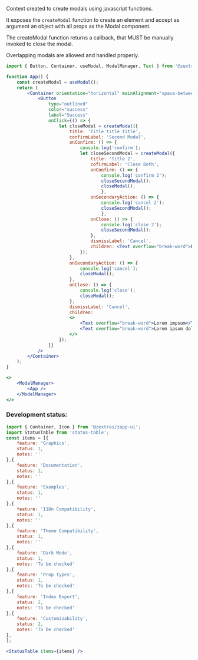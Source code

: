 <!--
SPDX-FileCopyrightText: 2021 Zextras <https://www.zextras.com>

SPDX-License-Identifier: AGPL-3.0-only
-->

Context created to create modals using javascript functions.

It exposes the `createModal` function to create an element and accept as argument an object with all
props as the Modal component.

The createModal function returns a callback, that MUST be manually invoked to close the modal.

Overlapping modals are allowed and handled properly.

```jsx
import { Button, Container, useModal, ModalManager, Text } from '@zextras/zapp-ui';

function App() {
	const createModal = useModal();
	return (
		<Container orientation="horizontal" mainAlignment="space-between" width="400px">
			<Button
				type="outlined"
				color="success"
				label="Success"
				onClick={() => {
					let closeModal = createModal({
						title: 'Title title title',
						confirmLabel: 'Second Modal',
						onConfirm: () => {
							console.log('confirm');
							let closeSecondModal = createModal({
								title: 'Title 2',
								cofirmLabel: 'Close Both',
								onConfirm: () => {
									console.log('confirm 2');
									closeSecondModal();
									closeModal();
									},
								onSecondaryAction: () => {
									console.log('cancel 2');
									closeSecondModal();
									},
								onClose: () => {
									console.log('close 2');
									closeSecondModal();
								},
								dismissLabel: 'Cancel',
								children: <Text overflow="break-word">Lorem impsum</Text>
							});
						},
						onSecondaryAction: () => {
							console.log('cancel');
							closeModal();
						},
						onClose: () => {
							console.log('close');
							closeModal();
						},
						dismissLabel: 'Cancel',
						children:
						<>
							<Text overflow="break-word">Lorem impsum</Text>
							<Text overflow="break-word">Lorem ipsum dolor sit amet, consectetur adipiscing elit, sed do eiusmod tempor incididunt ut labore et dolore magna aliqua. Ut enim ad minim veniam, quis nostrud exercitation ullamco laboris nisi ut aliquip ex ea commodo consequat. Duis aute irure dolor in reprehenderit in voluptate velit esse cillum dolore eu fugiat nulla pariatur. Excepteur sint occaecat cupidatat non proident, sunt in culpa qui officia deserunt mollit anim id est laborum.</Text>
						</>
					});
				}}
			/>
		</Container>
	);
}

<>
	<ModalManager>
		<App />
	</ModalManager>
</>
```

### Development status:
```jsx noEditor
import { Container, Icon } from '@zextras/zapp-ui';
import StatusTable from 'status-table';
const items = [{
	feature: 'Graphics',
	status: 1,
	notes: ''
},{
	feature: 'Documentation',
	status: 1,
	notes: ''
},{
	feature: 'Examples',
	status: 1,
	notes: ''
},{
	feature: 'I18n Compatibility',
	status: 1,
	notes: ''
},{
	feature: 'Theme Compatibility',
	status: 1,
	notes: ''
},{
	feature: 'Dark Mode',
	status: 1,
	notes: 'To be checked'
},{
	feature: 'Prop Types',
	status: 1,
	notes: 'To be checked'
},{
	feature: 'Index Export',
	status: 2,
	notes: 'To be checked'
},{
	feature: 'Customizability',
	status: 2,
	notes: 'To be checked'
},
];

<StatusTable items={items} />

```